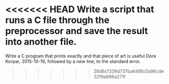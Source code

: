 <<<<<<< HEAD
Write a script that runs a C file through the preprocessor and save the result into another file.
=======
Write a C program that prints exactly and that piece of art is useful Dora Korpar, 2015-10-19, followed by a new line, to the standard error.
>>>>>>> 28d6cf339d737ba648fc0a96cde32f9a698a271f

